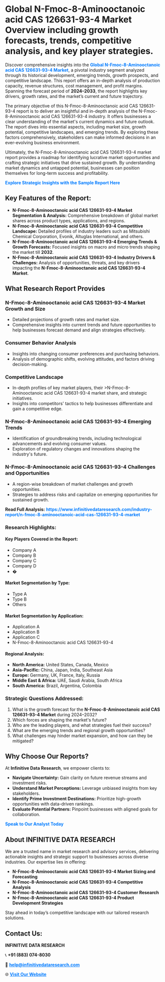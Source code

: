 <h1>Global N-Fmoc-8-Aminooctanoic acid CAS 126631-93-4 Market Overview including growth forecasts, trends, competitive analysis, and key player strategies.</h1>
<p>
Discover comprehensive insights into the 
<a href="https://www.infinitivedataresearch.com/industry-report/n-fmoc-8-aminooctanoic-acid-cas-126631-93-4-market" rel="dofollow" style="color: #007BFF; text-decoration: none;"><strong>Global N-Fmoc-8-Aminooctanoic acid CAS 126631-93-4 Market</strong></a>, a pivotal industry segment analyzed through its historical development, emerging trends, growth prospects, and competitive landscape. This report offers an in-depth analysis of production capacity, revenue structures, cost management, and profit margins. Spanning the forecast period of <strong>2024–2033</strong>, the report highlights key drivers, growth rates, and the market’s current and future trajectory.
</p>
<p>
The primary objective of this N-Fmoc-8-Aminooctanoic acid CAS 126631-93-4 report is to deliver an insightful and in-depth analysis of the N-Fmoc-8-Aminooctanoic acid CAS 126631-93-4 industry. It offers businesses a clear understanding of the market's current dynamics and future outlook. The report dives into essential aspects, including market size, growth potential, competitive landscapes, and emerging trends. By exploring these factors comprehensively, stakeholders can make informed decisions in an ever-evolving business environment.
</p>
<p>
Ultimately, the N-Fmoc-8-Aminooctanoic acid CAS 126631-93-4 market report provides a roadmap for identifying lucrative market opportunities and crafting strategic initiatives that drive sustained growth. By understanding market dynamics and untapped potential, businesses can position themselves for long-term success and profitability.
</p>
<p>
<a href="https://www.infinitivedataresearch.com/request-sample/reportId=103038" style="color: #007BFF; text-decoration: none;"><strong>Explore Strategic Insights with the Sample Report Here</strong></a>
</p>

<h2>Key Features of the Report:</h2>
<ul>
<li><strong>N-Fmoc-8-Aminooctanoic acid CAS 126631-93-4 Market Segmentation & Analysis:</strong> Comprehensive breakdown of global market shares across product types, applications, and regions.</li>
<li><strong>N-Fmoc-8-Aminooctanoic acid CAS 126631-93-4 Competitive Landscape:</strong> Detailed profiles of industry leaders such as Mitsubishi Chemical Corporation, Evonik, Altuglas International, and others.</li>
<li><strong>N-Fmoc-8-Aminooctanoic acid CAS 126631-93-4 Emerging Trends & Growth Forecasts:</strong> Focused insights on macro and micro trends shaping the market till <strong>2032</strong>.</li>
<li><strong>N-Fmoc-8-Aminooctanoic acid CAS 126631-93-4 Industry Drivers & Challenges:</strong> Analysis of opportunities, threats, and key drivers impacting the <strong>N-Fmoc-8-Aminooctanoic acid CAS 126631-93-4 Market</strong>.</li>
</ul>

<h2>What Research Report Provides</h2>
<h3>N-Fmoc-8-Aminooctanoic acid CAS 126631-93-4 Market Growth and Size</h3>
<ul>
<li>Detailed projections of growth rates and market size.</li>
<li>Comprehensive insights into current trends and future opportunities to help businesses forecast demand and align strategies effectively.</li>
</ul>

<h3>Consumer Behavior Analysis</h3>
<ul>
<li>Insights into changing consumer preferences and purchasing behaviors.</li>
<li>Analysis of demographic shifts, evolving attitudes, and factors driving decision-making.</li>
</ul>

<h3>Competitive Landscape</h3>
<ul>
<li>In-depth profiles of key market players, their >N-Fmoc-8-Aminooctanoic acid CAS 126631-93-4 market share, and strategic initiatives.</li>
<li>Insights into competitors' tactics to help businesses differentiate and gain a competitive edge.</li>
</ul>

<h3>N-Fmoc-8-Aminooctanoic acid CAS 126631-93-4 Emerging Trends</h3>
<ul>
<li>Identification of groundbreaking trends, including technological advancements and evolving consumer values.</li>
<li>Exploration of regulatory changes and innovations shaping the industry's future.</li>
</ul>

<h3>N-Fmoc-8-Aminooctanoic acid CAS 126631-93-4 Challenges and Opportunities</h3>
<ul>
<li>A region-wise breakdown of market challenges and growth opportunities.</li>
<li>Strategies to address risks and capitalize on emerging opportunities for sustained growth.</li>
</ul>
<p><strong>Read Full Analysis:</strong> <a href="https://www.infinitivedataresearch.com/industry-report/n-fmoc-8-aminooctanoic-acid-cas-126631-93-4-market" rel="dofollow" style="color: #007BFF; text-decoration: none;"><strong>https://www.infinitivedataresearch.com/industry-report/n-fmoc-8-aminooctanoic-acid-cas-126631-93-4-market</strong></a></p>
<h3>Research Highlights:</h3>
<h4>Key Players Covered in the Report:</h4>
<ul><li>Company A</li><li>Company B</li><li>Company C</li><li>Company D</li><li>�</li></ul>
<h4>Market Segmentation by Type:</h4>
<ul><li>Type A</li><li>Type B</li><li>Others</li></ul>
<h4>Market Segmentation by Application:</h4>
<ul><li>Application A</li><li>Application B</li><li>Application C</li><li>N-Fmoc-8-Aminooctanoic acid CAS 126631-93-4</li></ul>

<h4>Regional Analysis:</h4>
<ul>
<li><strong>North America:</strong> United States, Canada, Mexico</li>
<li><strong>Asia-Pacific:</strong> China, Japan, India, Southeast Asia</li>
<li><strong>Europe:</strong> Germany, UK, France, Italy, Russia</li>
<li><strong>Middle East & Africa:</strong> UAE, Saudi Arabia, South Africa</li>
<li><strong>South America:</strong> Brazil, Argentina, Colombia</li>
</ul>

<h3>Strategic Questions Addressed:</h3>
<ol>
<li>What is the growth forecast for the <strong>N-Fmoc-8-Aminooctanoic acid CAS 126631-93-4 Market</strong> during 2024–2032?</li>
<li>Which forces are shaping the market's future?</li>
<li>Who are the leading players, and what strategies fuel their success?</li>
<li>What are the emerging trends and regional growth opportunities?</li>
<li>What challenges may hinder market expansion, and how can they be mitigated?</li>
</ol>

<h2>Why Choose Our Reports?</h2>
<p>At <strong>Infinitive Data Research</strong>, we empower clients to:</p>
<ul>
<li><strong>Navigate Uncertainty:</strong> Gain clarity on future revenue streams and investment risks.</li>
<li><strong>Understand Market Perceptions:</strong> Leverage unbiased insights from key stakeholders.</li>
<li><strong>Identify Prime Investment Destinations:</strong> Prioritize high-growth opportunities with data-driven rankings.</li>
<li><strong>Evaluate Potential Partners:</strong> Pinpoint businesses with aligned goals for collaboration.</li>
</ul>
<p><a href="https://www.infinitivedataresearch.com/industry-report/n-fmoc-8-aminooctanoic-acid-cas-126631-93-4-market" rel="dofollow" style="color: #007BFF; text-decoration: none;"><strong>Speak to Our Analyst Today</strong></a></p>

<h2>About INFINITIVE DATA RESEARCH</h2>
<p>We are a trusted name in market research and advisory services, delivering actionable insights and strategic support to businesses across diverse industries. Our expertise lies in offering:</p>
<ul>
<li><strong>N-Fmoc-8-Aminooctanoic acid CAS 126631-93-4 Market Sizing and Forecasting</strong></li>
<li><strong>N-Fmoc-8-Aminooctanoic acid CAS 126631-93-4 Competitive Analysis</strong></li>
<li><strong>N-Fmoc-8-Aminooctanoic acid CAS 126631-93-4 Customer Research</strong></li>
<li><strong>N-Fmoc-8-Aminooctanoic acid CAS 126631-93-4 Product Development Strategies</strong></li>
</ul>
<p>Stay ahead in today’s competitive landscape with our tailored research solutions.</p>

<h2>Contact Us:</h2>
<p><strong>INFINITIVE DATA RESEARCH</strong></p>
<p>📞 <strong>+91 (883) 074-8030</strong></p>
<p>📧 <strong><a href="mailto:help@infinitivedataresearch.com" style="color: #007BFF;">help@infinitivedataresearch.com</a></strong></p>
<p>🌐 <strong><a href="https://www.infinitivedataresearch.com" rel="dofollow" style="color: #007BFF;">Visit Our Website</a></strong></p>